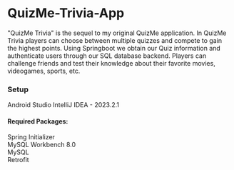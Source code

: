 # QuizMe-Trivia-App

"QuizMe Trivia" is the sequel to my original QuizMe application. In QuizMe Trivia players can choose between multiple quizzes and compete to gain the highest points. Using Springboot we obtain our Quiz information and authenticate users through our SQL database backend. Players can challenge friends and test their knowledge about their favorite movies, videogames, sports, etc.

### Setup
Android Studio
IntelliJ IDEA - 2023.2.1

#### Required Packages:
Spring Initializer <br>
MySQL Workbench 8.0 <br>
MySQL <br>
Retrofit
